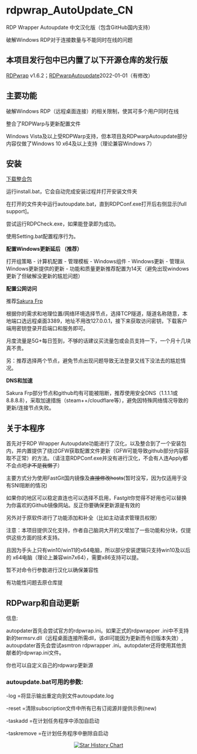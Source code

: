 # rdpwrap_AutoUpdate_CN

RDP Wrapper Autoupdate 中文汉化版（包含GitHub国内支持）

破解Windows RDP对于连接数量与不能同时在线的问题

## 本项目发行包中已内置了以下开源仓库的发行版
[RDPwrap](https://github.com/stascorp/rdpwrap/) v1.6.2；[RDPwarpAutoupdate](https://github.com/asmtron/rdpwrap)2022-01-01（有修改）

## 主要功能

破解Windows RDP（远程桌面连接）的相关限制，使其可多个用户同时在线

整合了RDPWarp与更新配置文件

Windows Vista及以上受RDPWarp支持，但本项目及RDPwarpAutoupdate部分内容仅做了Windows 10 x64及以上支持（理论兼容Windows 7）

## 安装

[下载整合包](https://github.com/yige-yigeren/rdpwrap_AutoUpdate_CN/releases)

运行install.bat，它会自动完成安装过程并打开安装文件夹

在打开的文件夹中运行autoupdate.bat，直到RDPConf.exe打开后右侧显示[full support]。

尝试运行RDPCheck.exe，如果能登录即为成功。

使用Setting.bat配置程序行为。

**配置Windows更新延后 （推荐）**

打开组策略 - 计算机配置 - 管理模板 - Windows组件 - Windows更新 - 管理从Windows更新提供的更新 - 功能和质量更新推荐配置为14天（避免出现windows更新了但破解没更新的尴尬问题）

**配置公网访问**

推荐[Sakura Frp](https://www.natfrp.com/)

根据你的需求和地理位置/网络环境选择节点，选择TCP隧道，隧道名称随意，本地端口选远程桌面3389，地址不用改127.0.0.1，接下来获取访问密钥，下载客户端用密钥登录开启端口和服务即可。

月度流量是5G+每日签到，不够的话建议买流量包或会员支持一下，一个月十几块真不贵。

另：推荐选择两个节点，避免节点出现问题导致无法登录又线下没法去的尴尬情况。

**DNS和加速**

Sakura Frp部分节点和github均有可能被阻断，推荐使用安全DNS（1.1.1.1或8.8.8.8），采取加速措施（steam++/cloudflare等），避免因特殊网络情况导致的更新/连接节点失败。

## 关于本程序

首先对于RDP Wrapper Autoupdate功能进行了汉化，以及整合到了一个安装包内，并内置提供了绕过GFW获取配置文件更新（GFW可能导致github部分内容获取不正常）的方法。（请注意RDPConf.exe并没有进行汉化，不会有人连Apply都不会点吧~~才不是我懒了~~）

主要方式分为使用FastGit国内镜像及~~直接修改hosts~~(暂时没写，因为仅适用于没有SNI阻断的情况)

如果你的地区可以稳定直连也可以选择不启用，Fastgit你觉得不好用也可以替换为你喜欢的Github镜像网站。反正你要确保更新源是有效的

另外对于原软件进行了功能添加和补全（比如主动请求管理员权限）

注意：本项目提供汉化支持，作者自己脑洞大开的又增加了一些功能和分块，仅提供这些方面的技术支持。

且因为手头上只有win10/win11的x64电脑，所以部分安装逻辑只支持win10及以后的
x64电脑（理论上兼容win7x64），需要x86支持可以提。

暂不对命令行参数进行汉化以确保兼容性

有功能性问题去原仓库提

## RDPwarp和自动更新

信息:

autopdater首先会尝试官方的rdpwrap.ini。如果正式的rdpwrapper .ini中不支持新的termsrv.dll（远程桌面连接所需dll，该dll可能因为更新而令旧版本失效）, autoupdater首先会尝试asmtron rdpwrapper .ini。autopdater还将使用其他贡献者的rdpwrap.ini文件。

你也可以自定义自己的rdpwarp更新源

### autoupdate.bat可用的参数:

-log =将显示输出重定向到文件autoupdate.log

-reset =清除subscription文件中所有已有订阅源并提供示例(new)

-taskadd =在计划任务程序中添加自启动

-taskremove =在计划任务程序中删除自启动

<p align="center">
  <a href="https://star-history.com/#yige-yigeren/rdpwrap_AutoUpdate_CN&Date">
    <img src="https://api.star-history.com/svg?repos=yige-yigeren/rdpwrap_AutoUpdate_CN&type=Date" alt="Star History Chart">
  </a>
</p>
